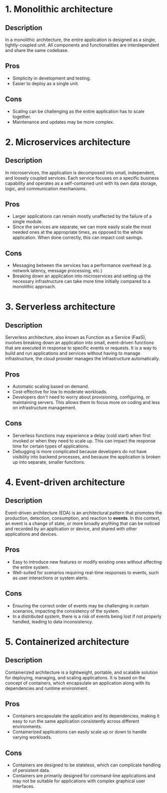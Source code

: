 # 1. Monolithic architecture

## Description

In a monolithic architecture, the entire application is designed as a single, tightly-coupled unit. All components and functionalities are interdependent and share the same codebase.

## Pros

- Simplicity in development and testing.
- Easier to deploy as a single unit.

## Cons

- Scaling can be challenging as the entire application has to scale together.
- Maintenance and updates may be more complex.

# 2. Microservices architecture

## Description

In microservices, the application is decomposed into small, independent, and loosely coupled services. Each service focuses on a specific business capability and operates as a self-contained unit with its own data storage, logic, and communication mechanisms.

## Pros

- Larger applications can remain mostly unaffected by the failure of a single module.
- Since the services are separate, we can more easily scale the most needed ones at the appropriate times, as opposed to the whole application. When done correctly, this can impact cost savings.

## Cons

- Messaging between the services has a performance overhead (e.g. network latency, message processing, etc.)
- Breaking down an application into microservices and setting up the necessary infrastructure can take more time initially compared to a monolithic approach.

# 3. Serverless architecture

## Description

Serverless architecture, also known as Function as a Service (FaaS), involves breaking down an application into small, event-driven functions that are executed in response to specific events or requests. It is a way to build and run applications and services without having to manage infrastructure, the cloud provider manages the infrastructure automatically.

## Pros

- Automatic scaling based on demand.
- Cost-effective for low to moderate workloads.
- Developers don't need to worry about provisioning, configuring, or maintaining servers. This allows them to focus more on coding and less on infrastructure management.

## Cons

- Serverless functions may experience a delay (cold start) when first invoked or when they need to scale up. This can impact the response time for certain types of applications.
- Debugging is more complicated because developers do not have visibility into backend processes, and because the application is broken up into separate, smaller functions.

# 4. Event-driven architecture

## Description

Event-driven architecture (EDA) is an architectural pattern that promotes the production, detection, consumption, and reaction to **events**. In this context, an event is a change of state, or more broadly anything that can be noticed and recorded by an application or device, and shared with other applications and devices.

## Pros

- Easy to introduce new features or modify existing ones without affecting the entire system.
- Well-suited for scenarios requiring real-time responses to events, such as user interactions or system alerts.

## Cons

- Ensuring the correct order of events may be challenging in certain scenarios, impacting the consistency of the system.
- In a distributed system, there is a risk of events being lost if not properly handled, leading to data inconsistency.

# 5. Containerized architecture

## Description

Containerized architecture is a lightweight, portable, and scalable solution for deploying, managing, and scaling applications. It is based on the concept of containers, which encapsulate an application along with its dependencies and runtime environment.

## Pros

- Containers encapsulate the application and its dependencies, making it easy to run the same application consistently across different environments.
- Containerized applications can easily scale up or down to handle varying workloads.

## Cons

- Containers are designed to be stateless, which can complicate handling of persistent data.
- Containers are primarily designed for command-line applications and may not be suitable for applications with complex graphical user interfaces.
